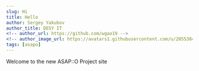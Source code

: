 ```yaml
---
slug: Hi
title: Hello
author: Sergey Yakubov
author_title: DESY IT
<!-- author_url: https://github.com/wgao19 -->
<!-- author_image_url: https://avatars1.githubusercontent.com/u/2055384?v=4 -->
tags: [asapo]
---
```


Welcome to the new ASAP::O Project site